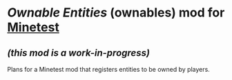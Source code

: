 # ***Ownable Entities*** (ownables) mod for [Minetest][]

## *(**this mod is a work-in-progress**)*

Plans for a Minetest mod that registers entities to be owned by players.

[Minetest]: http://www.minetest.net/
